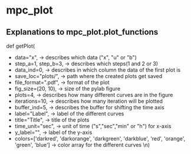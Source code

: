 # mpc_plot

## Explanations to mpc_plot.plot_functions

def getPlot(
 - data="x", -> describes which data ("x", "u" or "b")
 - step_a=1, step_b=3, -> describes which steps(1 and 2 or 3)
 - data_ind=0, -> describes in which column the data of the first plot is 
 - save_loc="plots/", -> path where the created plots get saved 
 - file_format=".pdf", -> format of the plot 
 - fig_size=(20, 10), -> size of the pylab figure
 - plots=4, -> describes how many different curves are in the figure  
 - iterations=10, -> describes how many iteration will be plotted
 - buffer_ind=5, -> describes the buffer for shifting the time axis
 - label="Label", -> label of the different curves
 - title="Title", -> title of the plots
 - time_unit="sec", -> unit of time ("s","sec","min" or "h") for x-axis
 - y_label="", -> label of the y-axis
 - colors=['darkred', 'darkorange', 'darkgreen', 'darkblue', 'red', 'orange', 'green', 'blue'] -> color array for the different curves 
 \n)